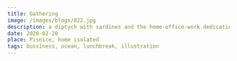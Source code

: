 ```yaml
---
title: Gathering
image: /images/blogs/022.jpg
description: a diptych with sardines and the home-office-work dedication. I had a dream, I was working on the facebook social media for a cookie company but had to do so from the sardines box. 
date: 2020-02-20
place: Pisnice, home isolated
tags: bussiness, ocean, lunchbreak, illustration
---
```

